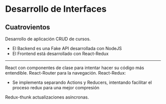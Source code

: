 # Desarrollo de Interfaces
## Cuatrovientos

Desarrollo de aplicación CRUD de cursos.
- El Backend es una Fake API desarrollada con NodeJS
- El Frontend está desarrollado con React-Redux

---

React con componentes de clase para intentar hacer su código más entendible.
React-Router para la navegación.
React-Redux:
- Se implementa separando Actions y Reducers, intentando facilitar el proceso redux para una mejor compresión

Redux-thunk actualizaciones asíncronas.

